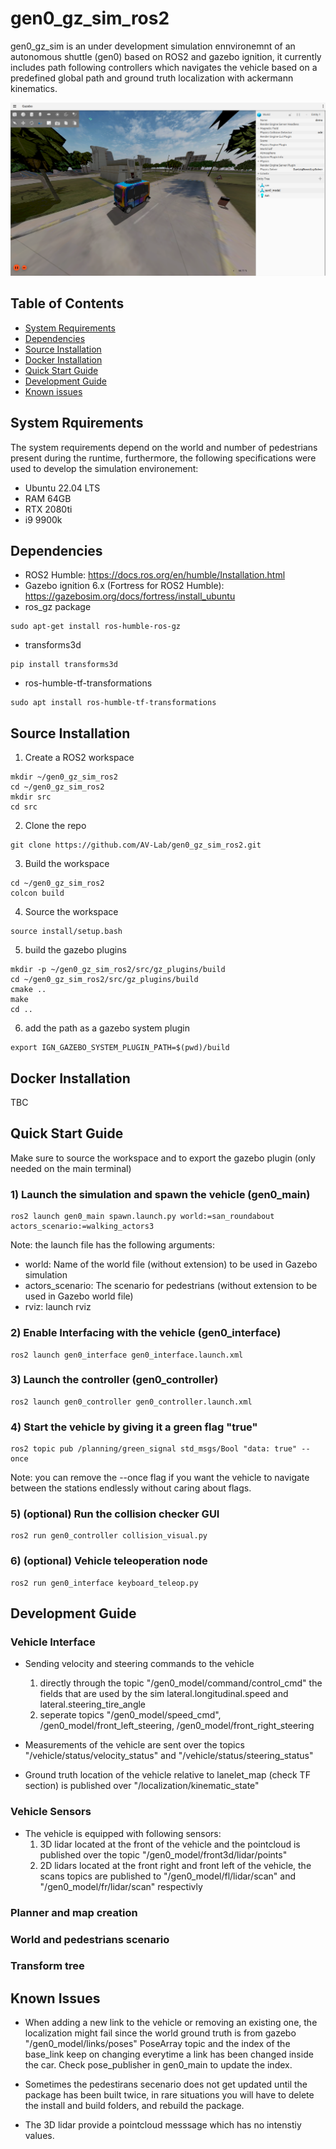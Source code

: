 # gen0_gz_sim_ros2
gen0_gz_sim is an under development simulation ennvironemnt of an autonomous shuttle (gen0) based on ROS2 and gazebo ignition, it currently includes path following controllers which navigates the vehicle based on a predefined global path and ground truth localization with ackermann kinematics.

![](/assets/images/simulation.png)

## Table of Contents 
- [System Requirements](#system-requirements)
- [Dependencies](#dependencies)
- [Source Installation](#source-installation)
- [Docker Installation](#docker-installation)
- [Quick Start Guide](#quick-start-guide)
- [Development Guide](#development-guide)
- [Known issues](#known-issues)


## System Rquirements 
The system requirements depend on the world and number of pedestrians present during the runtime, furthermore, the following specifications were used to develop the simulation environement:
- Ubuntu 22.04 LTS
- RAM 64GB 
- RTX 2080ti
- i9 9900k
  
## Dependencies
-  ROS2 Humble: https://docs.ros.org/en/humble/Installation.html
-  Gazebo ignition 6.x (Fortress for ROS2 Humble): https://gazebosim.org/docs/fortress/install_ubuntu
- ros_gz package
```
sudo apt-get install ros-humble-ros-gz
```
-  transforms3d
```
pip install transforms3d
```
- ros-humble-tf-transformations
```
sudo apt install ros-humble-tf-transformations
```

## Source Installation
1) Create a ROS2 workspace
```
mkdir ~/gen0_gz_sim_ros2
cd ~/gen0_gz_sim_ros2
mkdir src
cd src
```
2) Clone the repo
```
git clone https://github.com/AV-Lab/gen0_gz_sim_ros2.git
```
3) Build the workspace
```
cd ~/gen0_gz_sim_ros2
colcon build
```
4) Source the workspace
```
source install/setup.bash
```
5) build the gazebo plugins
```
mkdir -p ~/gen0_gz_sim_ros2/src/gz_plugins/build
cd ~/gen0_gz_sim_ros2/src/gz_plugins/build
cmake ..
make
cd ..
```
6) add the path as a gazebo system plugin 
```
export IGN_GAZEBO_SYSTEM_PLUGIN_PATH=$(pwd)/build
```

## Docker Installation
TBC

## Quick Start Guide
Make sure to source the workspace and to export the gazebo plugin (only needed on the main terminal)

### 1) Launch the simulation and spawn the vehicle (gen0_main)
```
ros2 launch gen0_main spawn.launch.py world:=san_roundabout actors_scenario:=walking_actors3
```
Note: the launch file has the following arguments:
- world: Name of the world file (without extension) to be used in Gazebo simulation
- actors_scenario: The scenario for pedestrians (without extension to be used in Gazebo world file)
- rviz: launch rviz

### 2) Enable Interfacing with the vehicle (gen0_interface)
```
ros2 launch gen0_interface gen0_interface.launch.xml 
```

### 3) Launch the controller (gen0_controller)
```
ros2 launch gen0_controller gen0_controller.launch.xml 
```

### 4) Start the vehicle by giving it a green flag "true"
```
ros2 topic pub /planning/green_signal std_msgs/Bool "data: true" --once
```
Note: you can remove the --once flag if you want the vehicle to navigate between the stations endlessly without caring about flags.

### 5) (optional) Run the collision checker GUI
```
ros2 run gen0_controller collision_visual.py
```

### 6) (optional) Vehicle teleoperation node
```
ros2 run gen0_interface keyboard_teleop.py
```

## Development Guide

### Vehicle Interface

* Sending velocity and steering commands to the vehicle 
    1) directly through the topic "/gen0_model/command/control_cmd" the fields that are used by the sim lateral.longitudinal.speed and lateral.steering_tire_angle
    2) seperate topics "/gen0_model/speed_cmd", /gen0_model/front_left_steering, /gen0_model/front_right_steering

* Measurements of the vehicle are sent over the topics "/vehicle/status/velocity_status" and "/vehicle/status/steering_status"

* Ground truth location of the vehicle relative to lanelet_map (check TF section) is published over "/localization/kinematic_state"

### Vehicle Sensors
* The vehicle is equipped with following sensors:
    1) 3D lidar located at the front of the vehicle and the pointcloud is published over the topic "/gen0_model/front3d/lidar/points"
    2) 2D lidars located at the front right and front left of the vehicle, the scans topics are published to "/gen0_model/fl/lidar/scan" and "/gen0_model/fr/lidar/scan" respectivly

### Planner and map creation 

### World and pedestrians scenario 

### Transform tree


## Known Issues

- When adding a new link to the vehicle or removing an existing one, the localization might fail since the world ground truth is from gazebo "/gen0_model/links/poses" PoseArray topic and the index of the base_link keep on changing everytime a link has been changed inside the car. Check pose_publisher in gen0_main to update the index.

- Sometimes the pedestirans secenario does not get updated until the package has been built twice, in rare situations you will have to delete the install and build folders, and rebuild the package.

- The 3D lidar provide a pointcloud messsage which has no intenstiy values.
